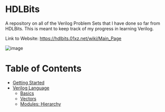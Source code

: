 # HDLBits
A repository on all of the Verilog Problem Sets that I have done so far from HDLBits. This is meant to keep track of my progress in learning Verilog.

Link to Website: https://hdlbits.01xz.net/wiki/Main_Page 

![image](https://github.com/user-attachments/assets/33a86d9e-e4d4-4396-92bd-c3e13de6426a)

Table of Contents
=================

<!--ts-->
   * [Getting Started](https://github.com/Eric-Joseph/HDLBits/tree/main/Getting%20Started)
   * [Verilog Language](https://github.com/Eric-Joseph/HDLBits/tree/main/Verilog%20Language)
      * [Basics](https://github.com/Eric-Joseph/HDLBits/tree/main/Verilog%20Language/Basics)
      * [Vectors](https://github.com/Eric-Joseph/HDLBits/tree/main/Verilog%20Language/Vectors)
      * [Modules: Hierarchy](https://github.com/Eric-Joseph/HDLBits/tree/main/Verilog%20Language/Module%20Hierarchy)
<!--te-->
